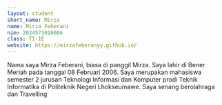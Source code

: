```yaml
---
layout: student
short_name: Mirza
name: Mirza Feberani
nim: 2024573010086
class: TI-1E
website: https://mirzafeberanyy.github.io/
---
```

Nama saya Mirza Feberani, biasa di panggil Mirza. Saya lahir di Bener Meriah pada tanggal 08 Februari 2006. Saya merupakan mahasiswa semester 2 jurusan Teknologi Informasi dan Komputer prodi Teknik Informatika di Politeknik Negeri Lhokseumawe. Saya senang berolahraga dan Travelling 
